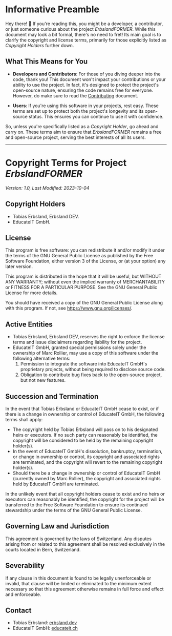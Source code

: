 
# Informative Preamble

Hey there! 👋 If you're reading this, you might be a developer, a contributor, or just someone curious about the project *ErbslandFORMER*. While this document may look a bit formal, there's no need to fret! Its main goal is to clarify the copyright and license terms, primarily for those explicitly listed as *Copyright Holders* further down.

## What This Means for You

- **Developers and Contributors**: For those of you diving deeper into the code, thank you! This document won't impact your contributions or your ability to use the project. In fact, it's designed to protect the project's open-source nature, ensuring the code remains free for everyone. However, do make sure to read the [Contributing](./CONTRIBUTING.md) document.

- **Users**: If you're using this software in your projects, rest easy. These terms are set up to protect both the project's longevity and its open-source status. This ensures you can continue to use it with confidence.

So, unless you're specifically listed as a *Copyright Holder*, go ahead and carry on. These terms aim to ensure that *ErbslandFORMER* remains a free and open-source project, serving the best interests of all its users.

---

# Copyright Terms for Project *ErbslandFORMER*

_Version: 1.0, Last Modified: 2023-10-04_

## Copyright Holders

- Tobias Erbsland, Erbsland DEV.
- EducateIT GmbH.

## License

This program is free software: you can redistribute it and/or modify it under the terms of the GNU General Public License as published by the Free Software Foundation, either version 3 of the License, or (at your option) any later version.

This program is distributed in the hope that it will be useful, but WITHOUT ANY WARRANTY; without even the implied warranty of MERCHANTABILITY or FITNESS FOR A PARTICULAR PURPOSE.  See the GNU General Public License for more details.

You should have received a copy of the GNU General Public License along with this program.  If not, see <https://www.gnu.org/licenses/>.

## Active Entities

- Tobias Erbsland, Erbsland DEV, reserves the right to enforce the license terms and issue disclaimers regarding liability for the project.
- EducateIT GmbH, granted special permissions solely under the ownership of Marc Rollier, may use a copy of this software under the following alternative terms:
  1. Permission to integrate the software into EducateIT GmbH's proprietary projects, without being required to disclose source code.
  2. Obligation to contribute bug fixes back to the open-source project, but not new features.

## Succession and Termination

In the event that Tobias Erbsland or EducateIT GmbH cease to exist, or if there is a change in ownership or control of EducateIT GmbH, the following terms shall apply:

- The copyright held by Tobias Erbsland will pass on to his designated heirs or executors. If no such party can reasonably be identified, the copyright will be considered to be held by the remaining copyright holder(s).
- In the event of EducateIT GmbH's dissolution, bankruptcy, termination, or change in ownership or control, its copyright and associated rights are terminated, and the copyright will revert to the remaining copyright holder(s).
- Should there be a change in ownership or control of EducateIT GmbH (currently owned by Marc Rollier), the copyright and associated rights held by EducateIT GmbH are terminated.

In the unlikely event that all copyright holders cease to exist and no heirs or executors can reasonably be identified, the copyright for the project will be transferred to the Free Software Foundation to ensure its continued stewardship under the terms of the GNU General Public License.

## Governing Law and Jurisdiction

This agreement is governed by the laws of Switzerland. Any disputes arising from or related to this agreement shall be resolved exclusively in the courts located in Bern, Switzerland.

## Severability

If any clause in this document is found to be legally unenforceable or invalid, that clause will be limited or eliminated to the minimum extent necessary so that this agreement otherwise remains in full force and effect and enforceable.

## Contact

- Tobias Erbsland: [erbsland.dev](https://erbsland.dev/)
- EducateIT GmbH: [educateit.ch](https://educateit.ch/)
